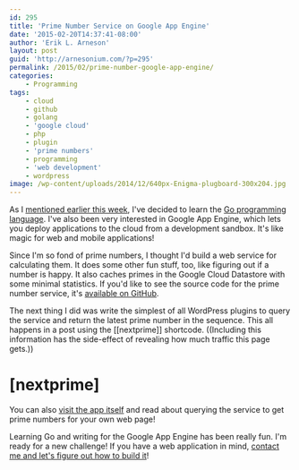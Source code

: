 ```yaml
---
id: 295
title: 'Prime Number Service on Google App Engine'
date: '2015-02-20T14:37:41-08:00'
author: 'Erik L. Arneson'
layout: post
guid: 'http://arnesonium.com/?p=295'
permalink: /2015/02/prime-number-google-app-engine/
categories:
    - Programming
tags:
    - cloud
    - github
    - golang
    - 'google cloud'
    - php
    - plugin
    - 'prime numbers'
    - programming
    - 'web development'
    - wordpress
image: /wp-content/uploads/2014/12/640px-Enigma-plugboard-300x204.jpg    
---
```


As I <a href="http://arnesonium.com/2015/02/random-link-rodeo/" title="Random Link Rodeo">mentioned earlier this week</a>, I've decided to learn the <a href="http://golang.org/" target="_blank">Go programming language</a>. I've also been very interested in Google App Engine, which lets you deploy applications to the cloud from a development sandbox. It's like magic for web and mobile applications!
<!--more-->

Since I'm so fond of prime numbers, I thought I'd build a web service for calculating them. It does some other fun stuff, too, like figuring out if a number is happy. It also caches primes in the Google Cloud Datastore with some minimal statistics. If you'd like to see the source code for the prime number service, it's <a href="https://github.com/pymander/prime-json-service" target="_blank">available on GitHub</a>.
<!--more-->

The next thing I did was write the simplest of all WordPress plugins to query the service and return the latest prime number in the sequence. This all happens in a post using the [[nextprime]] shortcode. ((Including this information has the side-effect of revealing how much traffic this page gets.))

<h1>[nextprime]</h1>

You can also <a href="http://sigma-crow-364.appspot.com/" title="Prime Number Web App" target="_blank">visit the app itself</a> and read about querying the service to get prime numbers for your own web page!

Learning Go and writing for the Google App Engine has been really fun. I'm ready for a new challenge! If you have a web application in mind, <a href="http://arnesonium.com/contact/" title="Contact">contact me and let's figure out how to build it</a>!
